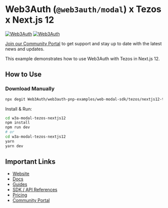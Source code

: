 # Web3Auth (`@web3auth/modal`) x Tezos x Next.js 12

[![Web3Auth](https://img.shields.io/badge/Web3Auth-SDK-blue)](https://web3auth.io/docs/sdk/web/modal/)
[![Web3Auth](https://img.shields.io/badge/Web3Auth-Community-cyan)](https://community.web3auth.io)

[Join our Community Portal](https://community.web3auth.io/) to get support and stay up to date with the latest news and updates.

This example demonstrates how to use Web3Auth with Tezos in Next.js 12.

## How to Use

### Download Manually

```bash
npx degit Web3Auth/web3auth-pnp-examples/web-modal-sdk/tezos/nextjs12-tezos-modal-example w3a-modal-tezos-nextjs12
```

Install & Run:

```bash
cd w3a-modal-tezos-nextjs12
npm install
npm run dev
# or
cd w3a-modal-tezos-nextjs12
yarn
yarn dev
```

## Important Links

- [Website](https://web3auth.io)
- [Docs](https://web3auth.io/docs)
- [Guides](https://web3auth.io/docs/guides)
- [SDK / API References](https://web3auth.io/docs/sdk)
- [Pricing](https://web3auth.io/pricing.html)
- [Community Portal](https://community.web3auth.io)